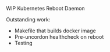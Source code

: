 WIP Kubernetes Reboot Daemon

Outstanding work:

* Makefile that builds docker image
* Pre-uncordon healthcheck on reboot
* Testing
